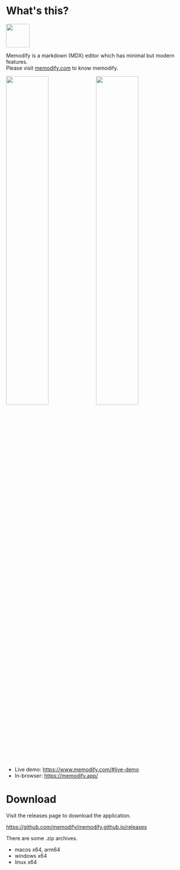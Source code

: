 # What's this?
<img width="64" src="https://www.memodify.com/favicon256x256.svg" />

Memodify is a markdown (MDX) editor which has minimal but modern features.  
Please visit [memodify.com](https://memodify.com/) to know memodify.

<img width="48%" src="https://www.memodify.com/full-screenshot.png" /> <img width="48%" src="https://www.memodify.com/dark-mode.png" />

* Live demo: <https://www.memodify.com/#live-demo>
* In-browser: <https://memodify.app/>

# Download
Visit the releases page to download the application.

<https://github.com/memodify/memodify.github.io/releases>

There are some .zip archives.
* macos x64, arm64
* windows x64
* linux x64

